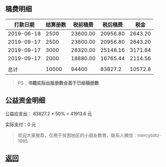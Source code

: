 ## 稿费明细

| 打款日期   | **结算册数** | 税前稿费 | 税后稿费 | 税金    |
| ---------- | ------------ | -------- | -------- | ------- |
| 2019-06-18 | 2500         | 23600.00 | 20956.80 | 2643.20 |
| 2019-09-17 | 2500         | 23600.00 | 20956.80 | 2643.20 |
| 2019-09-17 | 3000         | 28320.00 | 25148.16 | 3171.84 |
| 2019-09-17 | 2000         | 18880.00 | 16765.44 | 2114.56 |
|            |              |          |          |         |
| 总计       | 10000        | 94400    | 83827.2  | 10572.8 |

> PS：**书籍实际出版册数会高于已结稿册数**



## 公益资金明细

公益应支出： 83827.2 * 50% = 41913.6 元

实际支付：0 元

> 欢迎大家推荐，仅用于贫困地区的小朋友教育，联系人微信：mercyblitz-1985



## [返回](/books/thinking-in-spring-boot/)